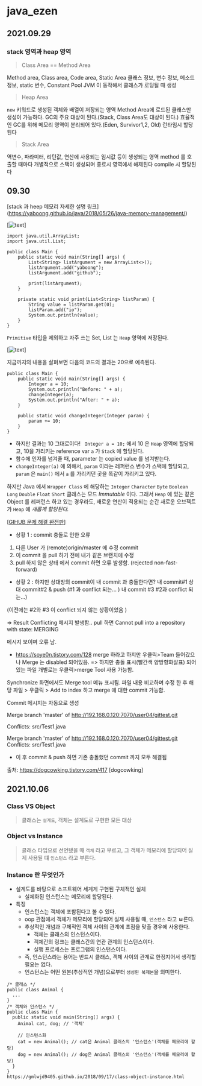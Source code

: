 # java_ezen

## 2021.09.29


### stack 영역과 heap 영역


>Class Area == Method Area


  Method area, Class area, Code area, Static Area
  클래스 정보, 변수 정보, 메소드 정보, static 변수, Constant Pool
  JVM 이 동작해서 클래스가 로딩될 때 생성
  
>Heap Area


  ```new``` 키워드로 생성된 객체와 배열이 저장되는 영역
  Method Area에 로드된 클래스만 생성이 가능하다.
  GC의 주요 대상이 된다.(Stack, Class Area도 대상이 된다.)
  효율적인 GC를 위해 메모리 영역이 분리되어 있다.(Eden, Survivor1,2, Old)
  런타임시 할당된다

>Stack Area

  역변수, 파라미터, 리턴값, 연산에 사용되는 임시값 등이 생성되는 영역
  method 를 호출할 때마다 개별적으로 스택이 생성되며 종료시 영역에서 해제된다
  compile 시 할당된다


## 09.30

[stack 과 heep 메모리 자세한 설명 링크] (https://yaboong.github.io/java/2018/05/26/java-memory-management/)

[![text](https://i.imgur.com/Ycf4Zdm.png)]

```
import java.util.ArrayList;
import java.util.List;

public class Main {
    public static void main(String[] args) {
        List<String> listArgument = new ArrayList<>();
        listArgument.add("yaboong");
        listArgument.add("github");

        print(listArgument);
    }

    private static void print(List<String> listParam) {
        String value = listParam.get(0);
        listParam.add("io");
        System.out.println(value);
    }
}
```

```Primitive``` 타입을 제외하고 자주 쓰는 Set, List 는 ```Heap``` 영역에 저장된다. 

[![text](https://i.imgur.com/3POGNfa.png)]

지금까지의 내용을 살펴보면 다음의 코드의 결과는 20으로 예측된다.
```
public class Main {
    public static void main(String[] args) {
        Integer a = 10;
        System.out.println("Before: " + a);
        changeInteger(a);
        System.out.println("After: " + a);
    }

    public static void changeInteger(Integer param) {
        param += 10;
    }
}
```

* 하지만 결과는 10 그대로이다! ``` Integer a = 10;``` 에서 10 은 ```Heap``` 영역에 할당되고, 10을 가리키는 reference var ```a``` 가 ```Stack``` 에 할당된다. 
* 함수에 인자를 넘겨줄 때, parameter 는 copied value 를 넘겨받는다. 
* ```changeInteger(a)``` 에 의해서, ```param``` 이라는 레퍼런스 변수가 스택에 할당되고, ```param``` 은 ```main()``` 에서 ```a``` 를 가리키던 곳을 똑같이 가리키고 있다. 


하지만 Java 에서 ```Wrapper Class``` 에 해당하는 ```Integer``` ```Character``` ```Byte``` ```Boolean``` ```Long``` ```Double``` ```Float``` ```Short``` 클래스는 모드 *Immutable* 이다. 그래서 ```Heap``` 에 있는 같은 Object 를 레퍼런스 하고 있는 경우라도, 새로운 연산이 적용되는 순간 새로운 오브젝트가 ```Heap``` 에 _새롭게 할당된다._


[[GIHUB 문제 해결 완전판](https://dogcowking.tistory.com/417)]

* 상황 1 : commit 충돌로 인한 오류
1. 다른 User 가 (remote)origin/master 에 수정 commit
2. 이 commit 을 pull 하기 전에 내가 같은 브랜치에 수정
3. pull 하지 않은 상태 에서 commit 하면 오류 발생함. (rejected non-fast-forward)

* 상황 2 : 하지만 상대방의 commit이 내 commit 과 충돌한다면? 
내 commit#1 
상대 commit#2 & push (#1 과 conflict 되는... )
내 commit #3 #2과 conflict 되는...)

(이전에는 #2와 #3 이 conflict 되지 않는 상황이었음 )

=> Result Conflicting 메시지 발생함..
pull 하면 
Cannot pull into a repository with state: MERGING 

메시지 보이며 오류 남.

- https://soye0n.tistory.com/128
merge 하라고 하지만
우클릭>Team 들어갔으나 Merge 는 disabled 되어있음.
=> 하지만 충돌 표시(빨간색 양방향화살표) 되어있는 파일 개별로는 우클릭>merge Tool 사용 가능함.

Synchronize 화면에서도 Merge tool 메뉴 표시됨.
파일 내용 비교하며 수정 한 후 해당 파일 > 우클릭 > Add to index 하고
merge 에 대한 commit 가능함. 

Commit 메시지는 자동으로 생성

Merge branch 'master' of http://192.168.0.120:7070/user04/gittest.git

Conflicts:
src/Test1.java

Merge branch 'master' of http://192.168.0.120:7070/user04/gittest.git Conflicts: src/Test1.java 

- 이 후 commit & push 하면 기존 충돌했던 commit 까지 모두 해결됨



출처: https://dogcowking.tistory.com/417 [dogcowking]

## 2021.10.06 

### Class VS Object

> 클래스는 ```설계도```, 객체는 설계도로 구현한 모든 대상 



### Object vs Instance

> 클래스 타입으로 선언됐을 때 ```객체``` 라고 부르고, 그 객체가 메모리에 할당되어 실제 사용될 떄 ```인스턴스``` 라고 부른다.

### Instance 란 무엇인가 

- 설계도를 바탕으로 소프트웨어 세계게 구현된 구체적인 실체
  - 실체화된 인스턴스는 메모리에 할당된다. 
- 특징
  - 인스턴스는 객체에 포함된다고 볼 수 있다. 
  - oop 관점에서 객체가 메모리에 할당되어 실제 사용될 때, ```인스턴스``` 라고 ㅂ른다.
  - 추상적인 개념과 구체적인 객체 사이의 관계에 초점을 맞출 경우에 사용한다.
    * 객체는 클래스의 인스턴스이다. 
    * 객체간의 링크는 클래스간의 연관 관계의 인스턴스이다.
    * 실행 프로세스는 프로그램의 인스턴스이다.
  - 즉, 인스턴스라는 용어는 반드시 클래스, 객체 사이의 관계로 한정지어서 생각할 필요는 없다.
  - 인스턴스는 어떤 원본(추상적인 개념)으로부터 ```생성된 복제본```을 의미한다. 


```
/* 클래스 */
public class Animal {
  ...
}
/* 객체와 인스턴스 */
public class Main {
  public static void main(String[] args) {
    Animal cat, dog; // '객체'

    // 인스턴스화
    cat = new Animal(); // cat은 Animal 클래스의 '인스턴스'(객체를 메모리에 할당)
    dog = new Animal(); // dog은 Animal 클래스의 '인스턴스'(객체를 메모리에 할당)
  }
}
https://gmlwjd9405.github.io/2018/09/17/class-object-instance.html

```

